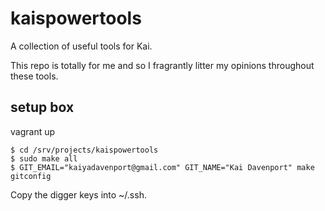 kaispowertools
==============

A collection of useful tools for Kai.

This repo is totally for me and so I fragrantly litter my opinions throughout these tools.

## setup box

vagrant up

```
$ cd /srv/projects/kaispowertools
$ sudo make all
$ GIT_EMAIL="kaiyadavenport@gmail.com" GIT_NAME="Kai Davenport" make gitconfig
```

Copy the digger keys into ~/.ssh.